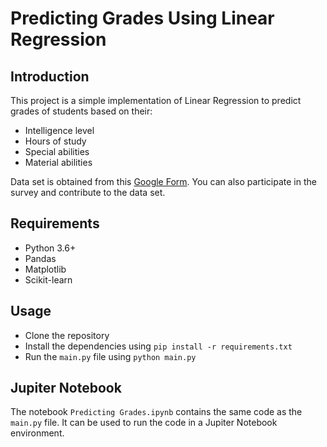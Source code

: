 # Predicting Grades Using Linear Regression

## Introduction
This project is a simple implementation of Linear Regression to predict grades of students based on their:
* Intelligence level
* Hours of study
* Special abilities
* Material abilities

Data set is obtained from this [Google Form](https://forms.gle/L75gixic1G9X6nbV7). You can also participate in the survey and contribute to the data set.

## Requirements
* Python 3.6+
* Pandas
* Matplotlib
* Scikit-learn

## Usage
* Clone the repository
* Install the dependencies using `pip install -r requirements.txt`
* Run the `main.py` file using `python main.py`

## Jupiter Notebook
The notebook `Predicting Grades.ipynb` contains the same code as the `main.py` file. It can be used to run the code in a Jupiter Notebook environment.

